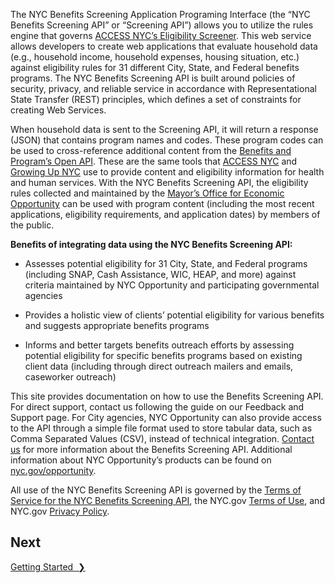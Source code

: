 The NYC Benefits Screening Application Programing Interface (the “NYC Benefits Screening API” or “Screening API”) allows you to utilize the rules engine that governs [ACCESS NYC’s Eligibility Screener](https://access.nyc.gov/eligibility/). This web service allows developers to create web applications that evaluate household data (e.g., household income, household expenses, housing situation, etc.) against eligibility rules for 31 different City, State, and Federal benefits programs. The NYC Benefits Screening API is built around policies of security, privacy, and reliable service in accordance with Representational State Transfer (REST) principles, which defines a set of constraints for creating Web Services.

When household data is sent to the Screening API, it will return a response (JSON) that contains program names and codes. These program codes can be used to cross-reference additional content from the [Benefits and Program’s Open API](https://data.cityofnewyork.us/Social-Services/Benefits-and-Programs-API/kvhd-5fmu). These are the same tools that [ACCESS NYC](http://nyc.gov/accessnyc) and [Growing Up NYC](http://nyc.gov/growingupnyc) use to provide content and eligibility information for health and human services.   With the NYC Benefits Screening API, the eligibility rules collected and maintained by the [Mayor’s Office for Economic Opportunity](http://nyc.gov/opportunity) can be used with program content (including the most recent applications, eligibility requirements, and application dates) by members of the public. 

**Benefits of integrating data using the NYC Benefits Screening API:**

* Assesses potential eligibility for 31 City, State, and Federal programs (including SNAP, Cash Assistance, WIC, HEAP, and more) against criteria maintained by NYC Opportunity and participating governmental agencies

* Provides a holistic view of  clients’ potential eligibility for various benefits and suggests appropriate benefits programs 

* Informs and better targets benefits outreach efforts by assessing potential eligibility for specific benefits programs based on existing client data (including through direct outreach mailers and emails, caseworker outreach) 

This site provides documentation on how to use the Benefits Screening API. For direct support, contact us following the guide on our Feedback and Support page. For City agencies, NYC Opportunity can also provide access to the API through a simple file format used to store tabular data, such as Comma Separated Values (CSV), instead of technical integration. [Contact us](mailto:screeningapi@nycopportunity.nyc.gov) for more information about the Benefits Screening API. Additional information about NYC Opportunity’s products can be found on [nyc.gov/opportunity](http://nyc.gov/opportunity).

All use of the NYC Benefits Screening API is governed by the [Terms of Service for the NYC Benefits Screening API](terms-of-service), the NYC.gov [Terms of Use](https://www1.nyc.gov/home/terms-of-use.page), and NYC.gov [Privacy Policy](https://www1.nyc.gov/home/privacy-policy.page).

## Next

<a href="getting-started" title="Getting Started" class="btn color-secondary-button">Getting Started&nbsp;&nbsp;❯</a>
